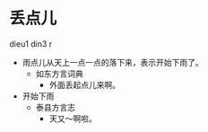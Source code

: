 



# 丢点儿
dieu1 din3 r
+ 雨点儿从天上一点一点的落下来，表示开始下雨了。
  * 如东方言词典
    - 外面丢起点儿来啊。
+ 开始下雨
  * 泰县方言志
    - 天又～啊啦。
